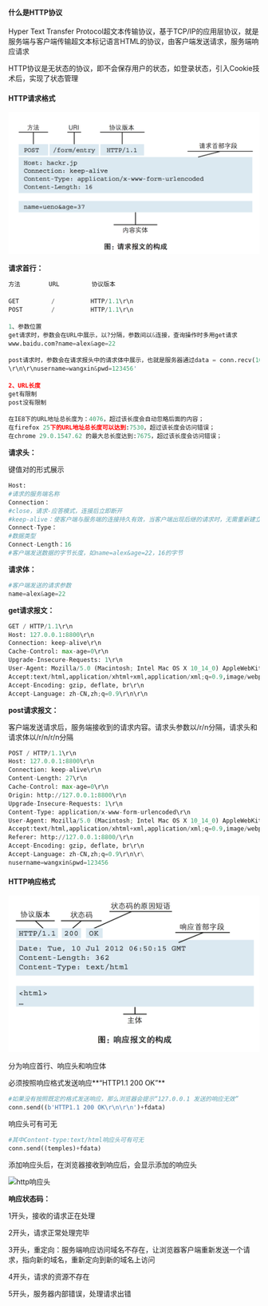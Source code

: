 #### 什么是HTTP协议

Hyper Text Transfer Protocol超文本传输协议，基于TCP/IP的应用层协议，就是服务端与客户端传输超文本标记语言HTML的协议，由客户端发送请求，服务端响应请求

HTTP协议是无状态的协议，即不会保存用户的状态，如登录状态，引入Cookie技术后，实现了状态管理



#### HTTP请求格式

![http请求格式](./images/http请求格式.png)



**请求首行：**

```python
方法        URL         协议版本

GET         /          HTTP/1.1\r\n
POST        /          HTTP/1.1\r\n

1、参数位置
get请求时，参数会在URL中展示，以?分隔，参数间以&连接，查询操作时多用get请求
www.baidu.com?name=alex&age=22

post请求时，参数会在请求报头中的请求体中展示，也就是服务器通过data = conn.recv(1024)接收，在/r/n/r/n后展示，修改、提交、更新时多用post请求
\r\n\r\nusername=wangxin&pwd=123456'

2、URL长度
get有限制
post没有限制

在IE8下的URL地址总长度为：4076，超过该长度会自动忽略后面的内容；
在firefox 25下的URL地址总长度可以达到:7530，超过该长度会访问错误；
在chrome 29.0.1547.62 的最大总长度达到:7675，超过该长度会访问错误；
```

**请求头：**

键值对的形式展示

```python
Host: 
#请求的服务端名称
Connection：
#close，请求-应答模式，连接后立即断开
#keep-alive：使客户端与服务端的连接持久有效，当客户端出现后继的请求时，无需重新建立连接。性能更高，避免了重新建立/释放连接的开销
Connect-Type：
#数据类型
Connect-Length：16 
#客户端发送数据的字节长度，如name=alex&age=22，16的字节
```

**请求体：**

```python
#客户端发送的请求参数
name=alex&age=22
```



**get请求报文：**

```python
GET / HTTP/1.1\r\n
Host: 127.0.0.1:8800\r\n
Connection: keep-alive\r\n
Cache-Control: max-age=0\r\n
Upgrade-Insecure-Requests: 1\r\n
User-Agent: Mozilla/5.0 (Macintosh; Intel Mac OS X 10_14_0) AppleWebKit/537.36 (KHTML, like Gecko) Chrome/70.0.3538.67 Safari/537.36\r\n
Accept:text/html,application/xhtml+xml,application/xml;q=0.9,image/webp,image/apng,*/*;q=0.8\r\n
Accept-Encoding: gzip, deflate, br\r\n
Accept-Language: zh-CN,zh;q=0.9\r\n\r\n
```



**post请求报文：**

客户端发送请求后，服务端接收到的请求内容。请求头参数以/r/n分隔，请求头和请求体以/r/n/r/n分隔

```python
POST / HTTP/1.1\r\n
Host: 127.0.0.1:8800\r\n
Connection: keep-alive\r\n
Content-Length: 27\r\n
Cache-Control: max-age=0\r\n
Origin: http://127.0.0.1:8800\r\n
Upgrade-Insecure-Requests: 1\r\n
Content-Type: application/x-www-form-urlencoded\r\n
User-Agent: Mozilla/5.0 (Macintosh; Intel Mac OS X 10_14_0) AppleWebKit/537.36 (KHTML, like Gecko) Chrome/70.0.3538.67 Safari/537.36\r\n
Accept:text/html,application/xhtml+xml,application/xml;q=0.9,image/webp,image/apng,*/*;q=0.8\r\n
Referer: http://127.0.0.1:8800/\r\n
Accept-Encoding: gzip, deflate, br\r\n
Accept-Language: zh-CN,zh;q=0.9\r\n\r\
nusername=wangxin&pwd=123456
```



#### HTTP响应格式

![http响应格式](.\images\http响应格式.png)

分为响应首行、响应头和响应体



必须按照响应格式发送响应**“HTTP1.1 200 OK”**

```python
#如果没有按照既定的格式发送响应，那么浏览器会提示“127.0.0.1 发送的响应无效”
conn.send((b'HTTP1.1 200 OK\r\n\r\n')+fdata)
```



响应头可有可无

```python
#其中Content-type:text/html响应头可有可无
conn.send((temples)+fdata)
```

添加响应头后，在浏览器接收到响应后，会显示添加的响应头

![http响应头](E:\workspace\wxPythonCode\Note\Django\images\http响应头.png)





**响应状态码：**

1开头，接收的请求正在处理

2开头，请求正常处理完毕

3开头，重定向：服务端响应访问域名不存在，让浏览器客户端重新发送一个请求，指向新的域名，重新定向到新的域名上访问

4开头，请求的资源不存在

5开头，服务器内部错误，处理请求出错